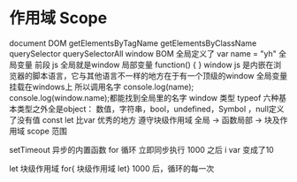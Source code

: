 # 作用域 Scope
document DOM 
   getElementsByTagName
   getElementsByClassName
   querySelector
   querySelectorAll
window BOM 
   全局定义了 var name = "yh"
   全局变量 前段  js 全局就是window
   局部变量 function() { }
   window js 是内嵌在浏览器的脚本语言，它与其他语言不一样的地方在于有一个顶级的window
   全局变量挂载在windows上
   所以调用名字 console.log(name); console.log(window.name);都能找到全局里的名字
   window 类型 typeof 六种基本类型之外全是object： 数值，字符串，bool，undefined，Symbol ，null定义了没有值
   const let 比var 优秀的地方 遵守块级作用域
   全局 -> 函数局部 -> 块及作用域
   scope 范围

   setTimeout 异步的内置函数
   for 循环 立即同步执行
   1000 之后 i var 变成了10

   let 块级作用域  for{ 块级作用域 let}
   1000 后，循环的每一次